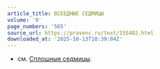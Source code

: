 ```yaml
---
article_title: ВСЕЕДНЫЕ СЕДМИЦЫ
volume: '9'
page_numbers: '565'
source_url: https://pravenc.ru/text/155482.html
downloaded_at: '2025-10-13T10:39:04Z'
---
```


- см. [Сплошные седмицы](<https://pravenc.ru/text/Сплошные седмицы.html>).
